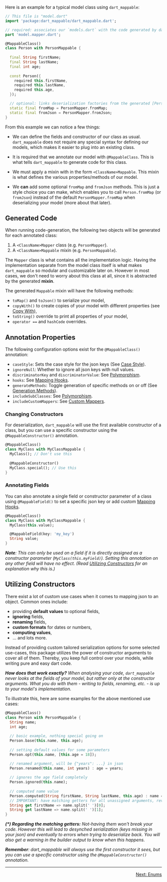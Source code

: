 Here is an example for a typical model class using `dart_mappable`:

```dart
// This file is "model.dart"
import 'package:dart_mappable/dart_mappable.dart';

// required: associates our `models.dart` with the code generated by dart_mappable
part 'model.mapper.dart';

@MappableClass()
class Person with PersonMappable {
  
  final String firstName;
  final String lastName;
  final int age;
  
  const Person({
    required this.firstName, 
    required this.lastName, 
    required this.age,
  });

  // optional: links deserialization factories from the generated [PersonMapper] class
  static final fromMap = PersonMapper.fromMap;
  static final fromJson = PersonMapper.fromJson;
}
```

From this example we can notice a few things:

- We can define the fields and constructor of our class as usual. `dart_mappable` does not
  require any special syntax for defining our models, which makes it easier to plug into an existing class. 

- It is required that we annotate our model with `@MappableClass`. This is what tells 
  `dart_mappable` to generate code for this class.
  
- We must apply a mixin with in the form `<ClassName>Mappable`. This mixin is what defines the 
  various properties/methods of our model.
  
- We **can** add some optional `fromMap` and `fromJson` methods. This is just a style choice you can make,
  which enables you to call `Person.fromMap` (or `fromJson`) instead of the default `PersonMapper.fromMap` when
  deserializing your model (more about that later).
  
## Generated Code

When running code-generation, the following two objects will be generated for each annotated class:

1. A `<ClassName>Mapper` class (e.g. `PersonMapper`). 
2. A `<ClassName>Mappable` mixin (e.g. `PersonMappable`).

The `Mapper` class is what contains all the implementation logic. Having the implementation separate from
the model class itself is what makes `dart_mappable` so modular and customizable later on. However
in most cases, we don't need to worry about this class at all, since it is abstracted by the generated **mixin**.

The generated `Mappable` mixin will have the following methods:

- `toMap()` and `toJson()` to serialize your model,
- `copyWith()` to create copies of your model with different properties (see [Copy With](../topics/Copy-With-topic.html)),
- `toString()` override to print all properties of your model,
- `operator ==` and `hashCode` overrides.

## Annotation Properties

The following configuration options exist for the `@MappableClass()` annotation:

- `caseStyle`: Sets the case style for the json keys (See [Case Style](../topics/Configuration-topic.html#case-styles)).
- `ignoreNull`: Whether to ignore all json keys with null values.
- `discriminatorKey` and `discriminatorValue`: See [Polymorphism](../topics/Polymorphism-topic.html).
- `hooks`: See [Mapping Hooks](../topics/Mapping%20Hooks-topic.html).
- `generateMethods`: Toggle generation of specific methods on or off (See [Generation Methods](../topics/Configuration-topic.html#generation-methods)). 
- `includeSubClasses`: See [Polymorphism](../topics/Polymorphism-topic.html).
- `includeCustomMappers`: See [Custom Mappers](../topics/Custom%20Mappers-topic.html).

### Changing Constructors

For deserialization, `dart_mappable` will use the first available constructor of a class, but you
can use a specific constructor using the `@MappableConstructor()` annotation.

```dart
@MappableClass()
class MyClass with MyClassMappable {
  MyClass(); // Don't use this
  
  @MappableConstructor()
  MyClass.special(); // Use this
}
```

### Annotating Fields

You can also annotate a single field or constructor parameter of a class using `@MappableField()`
to set a specific json key or add custom [Mapping Hooks](../topics/Mapping%20Hooks-topic.html).

```dart
@MappableClass()
class MyClass with MyClassMappable {
  MyClass(this.value);

  @MappableField(key: 'my_key')
  String value;
}
```

***Note**: This can only be used on a field if it is directly assigned as a constructor parameter (`MyClass(this.myField)`).
Setting this annotation on any other field will have no effect. (Read [Utilizing Constructors](#utilizing-constructors) 
for an explanation why this is.)*

## Utilizing Constructors

There exist a lot of custom use cases when it comes to mapping json to an object. Common ones include:

- providing **default values** to optional fields,
- **ignoring** fields,
- **renaming** fields,
- **custom formats** for dates or numbers,
- **computing values**,
- ... and lots more.

Instead of providing custom tailored serialization options for some selected use-cases, this package
utilizes the power of constructor arguments to cover all of them. Thereby, you keep full control
over your models, while writing pure and easy dart code.

***How does that work exactly?** When analysing your code, `dart_mappable` never looks at the fields
of your model, but rather only at the constructor arguments. What you do with them - writing to
fields, renaming, etc. - is up to your model's implementation.*

To illustrate this, here are some examples for the above mentioned use cases:

```dart
@MappableClass()
class Person with PersonMappable {
  String name;
  int age;
    
  // basic example, nothing special going on
  Person.base(this.name, this.age);
  
  // setting default values for some parameters
  Person.opt(this.name, [this.age = 18]);

  // renamed argument, will be {"years": ...} in json
  Person.renamed(this.name, int years) : age = years;
  
  // ignores the age field completely
  Person.ignored(this.name);
 
  // computed name value
  Person.computed(String firstName, String lastName, this.age) : name = '$firstName $lastName';
  // IMPORTANT: have matching getters for all unassigned arguments, reversing the computed value (*)
  String get firstName => name.split(' ')[0];
  String get lastName => name.split(' ')[1];
}
```

***(\*) Regarding the matching getters:** Not-having them won't break your code.
However this will lead to desynched serialization (keys missing in your json) and eventually to
errors when trying to deserialize back. You will also get a warning in the builder output to know
when this happens.*

***Remember**: dart_mappable will always use the first constructor it sees, but you can use a specific
constructor using the `@MappableConstructor()` annotation.*

---

<p align="right"><a href="../topics/Enums-topic.html">Next: Enums</a></p>
